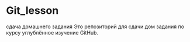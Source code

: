 # Git_lesson
сдача домашнего задания
Это репозиторий для сдачи дом задания по курсу углублённое изучение GitHub.
